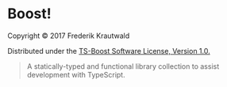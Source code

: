 # Boost!

Copyright © 2017 Frederik Krautwald

Distributed under the [TS-Boost Software License, Version 1.0.][1]

> A statically-typed and functional library collection to assist development 
with TypeScript.

[1]: https://github.com/ts-boost/boost/wiki/License